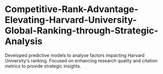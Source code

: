 # Competitive-Rank-Advantage-Elevating-Harvard-University-Global-Ranking-through-Strategic-Analysis
Developed predictive models to analyse factors impacting Harvard University's ranking. Focused on enhancing research quality and citation metrics to provide strategic insights.
